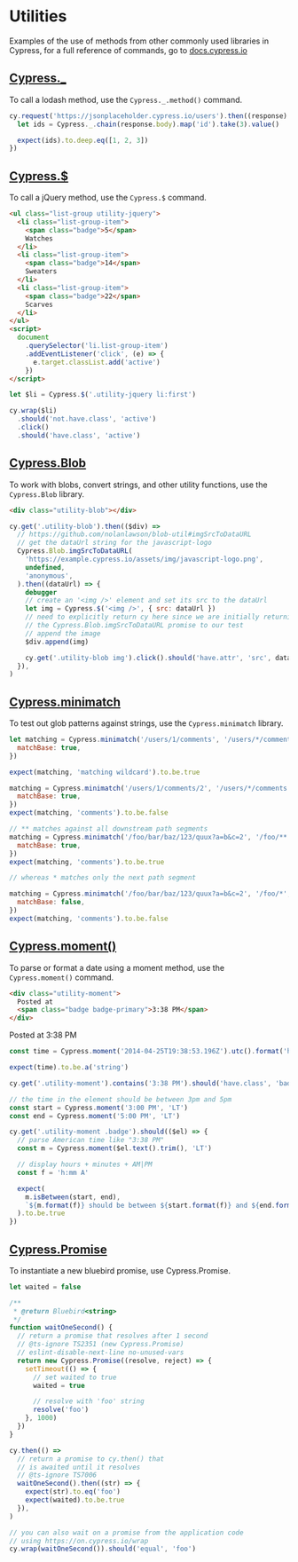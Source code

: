# Utilities

Examples of the use of methods from other commonly used libraries in Cypress, for a full reference of commands, go to [docs.cypress.io](https://on.cypress.io)

## [Cypress.\_](https://on.cypress.io/_)

To call a lodash method, use the `Cypress._.method()` command.

<!-- fiddle lodash -->

```js
cy.request('https://jsonplaceholder.cypress.io/users').then((response) => {
  let ids = Cypress._.chain(response.body).map('id').take(3).value()

  expect(ids).to.deep.eq([1, 2, 3])
})
```

<!-- fiddle-end -->

## [Cypress.\$](https://on.cypress.io/$)

To call a jQuery method, use the `Cypress.$` command.

<!-- fiddle jQuery -->

```html
<ul class="list-group utility-jquery">
  <li class="list-group-item">
    <span class="badge">5</span>
    Watches
  </li>
  <li class="list-group-item">
    <span class="badge">14</span>
    Sweaters
  </li>
  <li class="list-group-item">
    <span class="badge">22</span>
    Scarves
  </li>
</ul>
<script>
  document
    .querySelector('li.list-group-item')
    .addEventListener('click', (e) => {
      e.target.classList.add('active')
    })
</script>
```

```js
let $li = Cypress.$('.utility-jquery li:first')

cy.wrap($li)
  .should('not.have.class', 'active')
  .click()
  .should('have.class', 'active')
```

<!-- fiddle-end -->

## [Cypress.Blob](https://on.cypress.io/blob)

To work with blobs, convert strings, and other utility functions, use the `Cypress.Blob` library.

<!-- fiddle blob -->

```html
<div class="utility-blob"></div>
```

```js
cy.get('.utility-blob').then(($div) =>
  // https://github.com/nolanlawson/blob-util#imgSrcToDataURL
  // get the dataUrl string for the javascript-logo
  Cypress.Blob.imgSrcToDataURL(
    'https://example.cypress.io/assets/img/javascript-logo.png',
    undefined,
    'anonymous',
  ).then((dataUrl) => {
    debugger
    // create an '<img />' element and set its src to the dataUrl
    let img = Cypress.$('<img />', { src: dataUrl })
    // need to explicitly return cy here since we are initially returning
    // the Cypress.Blob.imgSrcToDataURL promise to our test
    // append the image
    $div.append(img)

    cy.get('.utility-blob img').click().should('have.attr', 'src', dataUrl)
  }),
)
```

<!-- fiddle-end -->

## [Cypress.minimatch](https://on.cypress.io/minimatch)

To test out glob patterns against strings, use the `Cypress.minimatch` library.

<!-- fiddle minimatch -->

```js
let matching = Cypress.minimatch('/users/1/comments', '/users/*/comments', {
  matchBase: true,
})

expect(matching, 'matching wildcard').to.be.true

matching = Cypress.minimatch('/users/1/comments/2', '/users/*/comments', {
  matchBase: true,
})
expect(matching, 'comments').to.be.false

// ** matches against all downstream path segments
matching = Cypress.minimatch('/foo/bar/baz/123/quux?a=b&c=2', '/foo/**', {
  matchBase: true,
})
expect(matching, 'comments').to.be.true

// whereas * matches only the next path segment

matching = Cypress.minimatch('/foo/bar/baz/123/quux?a=b&c=2', '/foo/*', {
  matchBase: false,
})
expect(matching, 'comments').to.be.false
```

<!-- fiddle-end -->

## [Cypress.moment()](https://on.cypress.io/moment)

To parse or format a date using a moment method, use the `Cypress.moment()` command.

<!-- fiddle moment -->

```html
<div class="utility-moment">
  Posted at
  <span class="badge badge-primary">3:38 PM</span>
</div>
```

<div class="utility-moment"> Posted at
  <span class="badge badge-primary">3:38 PM</span>
</div>

```js
const time = Cypress.moment('2014-04-25T19:38:53.196Z').utc().format('h:mm A')

expect(time).to.be.a('string')

cy.get('.utility-moment').contains('3:38 PM').should('have.class', 'badge')

// the time in the element should be between 3pm and 5pm
const start = Cypress.moment('3:00 PM', 'LT')
const end = Cypress.moment('5:00 PM', 'LT')

cy.get('.utility-moment .badge').should(($el) => {
  // parse American time like "3:38 PM"
  const m = Cypress.moment($el.text().trim(), 'LT')

  // display hours + minutes + AM|PM
  const f = 'h:mm A'

  expect(
    m.isBetween(start, end),
    `${m.format(f)} should be between ${start.format(f)} and ${end.format(f)}`,
  ).to.be.true
})
```

<!-- fiddle-end -->

## [Cypress.Promise](https://on.cypress.io/promise)

To instantiate a new bluebird promise, use Cypress.Promise.

<!-- fiddle promise -->

```js
let waited = false

/**
 * @return Bluebird<string>
 */
function waitOneSecond() {
  // return a promise that resolves after 1 second
  // @ts-ignore TS2351 (new Cypress.Promise)
  // eslint-disable-next-line no-unused-vars
  return new Cypress.Promise((resolve, reject) => {
    setTimeout(() => {
      // set waited to true
      waited = true

      // resolve with 'foo' string
      resolve('foo')
    }, 1000)
  })
}

cy.then(() =>
  // return a promise to cy.then() that
  // is awaited until it resolves
  // @ts-ignore TS7006
  waitOneSecond().then((str) => {
    expect(str).to.eq('foo')
    expect(waited).to.be.true
  }),
)

// you can also wait on a promise from the application code
// using https://on.cypress.io/wrap
cy.wrap(waitOneSecond()).should('equal', 'foo')
```

<!-- fiddle-end -->
